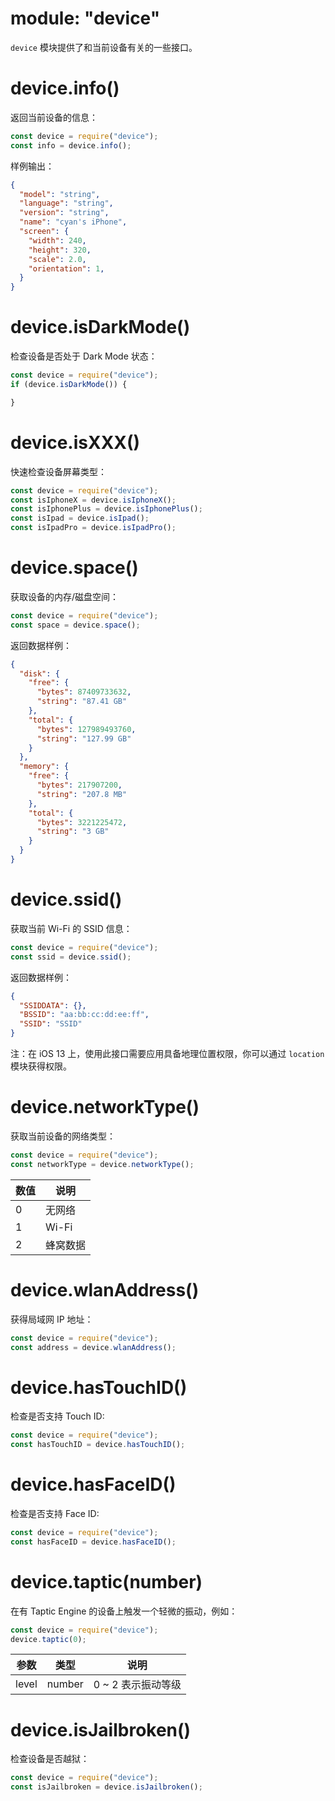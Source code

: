 # module: "device"

`device` 模块提供了和当前设备有关的一些接口。

# device.info()

返回当前设备的信息：

```js
const device = require("device");
const info = device.info();
```

样例输出：

```json
{
  "model": "string",
  "language": "string",
  "version": "string",
  "name": "cyan's iPhone",
  "screen": {
    "width": 240,
    "height": 320,
    "scale": 2.0,
    "orientation": 1,
  }
}
```

# device.isDarkMode()

检查设备是否处于 Dark Mode 状态：

```js
const device = require("device");
if (device.isDarkMode()) {

}
```

# device.isXXX()

快速检查设备屏幕类型：

```js
const device = require("device");
const isIphoneX = device.isIphoneX();
const isIphonePlus = device.isIphonePlus();
const isIpad = device.isIpad();
const isIpadPro = device.isIpadPro();
```

# device.space()

获取设备的内存/磁盘空间：

```js
const device = require("device");
const space = device.space();
```

返回数据样例：

```json
{
  "disk": {
    "free": {
      "bytes": 87409733632,
      "string": "87.41 GB"
    },
    "total": {
      "bytes": 127989493760,
      "string": "127.99 GB"
    }
  },
  "memory": {
    "free": {
      "bytes": 217907200,
      "string": "207.8 MB"
    },
    "total": {
      "bytes": 3221225472,
      "string": "3 GB"
    }
  }
}
```

# device.ssid()

获取当前 Wi-Fi 的 SSID 信息：

```js
const device = require("device");
const ssid = device.ssid();
```

返回数据样例：

```json
{
  "SSIDDATA": {},
  "BSSID": "aa:bb:cc:dd:ee:ff",
  "SSID": "SSID"
}
```

注：在 iOS 13 上，使用此接口需要应用具备地理位置权限，你可以通过 `location` 模块获得权限。

# device.networkType()

获取当前设备的网络类型：

```js
const device = require("device");
const networkType = device.networkType();
```

数值 | 说明
---|---
0 | 无网络
1 | Wi-Fi
2 | 蜂窝数据

# device.wlanAddress()

获得局域网 IP 地址：

```js
const device = require("device");
const address = device.wlanAddress();
```

# device.hasTouchID()

检查是否支持 Touch ID:

```js
const device = require("device");
const hasTouchID = device.hasTouchID();
```

# device.hasFaceID()

检查是否支持 Face ID:

```js
const device = require("device");
const hasFaceID = device.hasFaceID();
```

# device.taptic(number)

在有 Taptic Engine 的设备上触发一个轻微的振动，例如：

```js
const device = require("device");
device.taptic(0);
```

参数 | 类型 | 说明
---|---|---
level | number | 0 ~ 2 表示振动等级

# device.isJailbroken()

检查设备是否越狱：

```js
const device = require("device");
const isJailbroken = device.isJailbroken();
```
